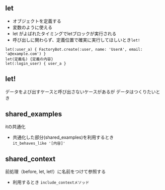 ## let
- オブジェクトを定義する
- 変数のように使える
- let がよばれたタイミングでletブロックが実行される
- 呼び出しに関わらず、定義位置で確実に実行してほしいとき`let!`


`let(:user_a) { FactoryBot.create(:user, name: 'UserA', email: 'a@example.com') }`  
`let(定義名) {定義の内容}`  
`let(:login_user) { user_a }`  

## let!
データをよび出すケースと呼び出さないケースがあるが
データはつくりたいとき

## shared_examples
itの共通化
- 共通化した部分(shared_examples)を利用するとき  
`it_behaves_like '[内容]'`

## shared_context
前処理（before, let, let!）に名前をつけて参照する
- 利用するとき
`include_contextメソッド`


